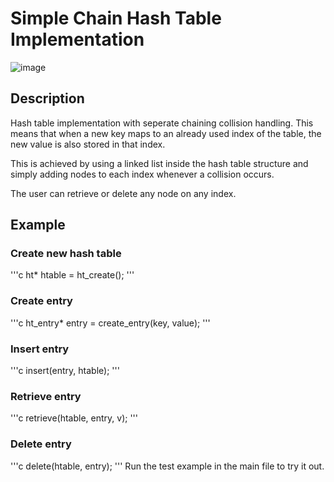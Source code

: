 # Simple Chain Hash Table Implementation
![image](https://user-images.githubusercontent.com/50047346/201488178-37becbfb-e6a9-4e38-b7b1-95f095cf2c8e.png)

## Description

Hash table implementation with seperate chaining collision handling.
This means that when a new key maps to an already used index of the table, the new value is also stored in that index.

This is achieved by using a linked list inside the hash table structure and simply adding nodes to each index whenever a collision occurs.

The user can retrieve or delete any node on any index.

## Example

### Create new hash table
'''c
ht* htable = ht_create();
'''
### Create entry
'''c
ht_entry* entry = create_entry(key, value);
'''
### Insert entry
'''c
insert(entry, htable);
'''
### Retrieve entry
'''c
retrieve(htable, entry, v);
'''

### Delete entry
'''c
delete(htable, entry);
'''
Run the test example in the main file to try it out.

